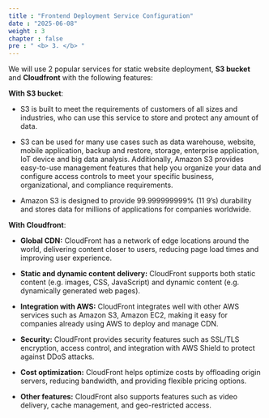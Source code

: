 ```yaml
---
title : "Frontend Deployment Service Configuration"
date : "2025-06-08"
weight : 3
chapter : false
pre : " <b> 3. </b> "
---
```


We will use 2 popular services for static website deployment, **S3 bucket** and **Cloudfront** with the following features:

**With S3 bucket**:

- S3 is built to meet the requirements of customers of all sizes and industries, who can use this service to store and protect any amount of data.

- S3 can be used for many use cases such as data warehouse, website, mobile application, backup and restore, storage, enterprise application, IoT device and big data analysis. Additionally, Amazon S3 provides easy-to-use management features that help you organize your data and configure access controls to meet your specific business, organizational, and compliance requirements.

- Amazon S3 is designed to provide 99.999999999% (11 9’s) durability and stores data for millions of applications for companies worldwide.

**With Cloudfront**:

- **Global CDN:** CloudFront has a network of edge locations around the world, delivering content closer to users, reducing page load times and improving user experience.

- **Static and dynamic content delivery:** CloudFront supports both static content (e.g. images, CSS, JavaScript) and dynamic content (e.g. dynamically generated web pages).

- **Integration with AWS:** CloudFront integrates well with other AWS services such as Amazon S3, Amazon EC2, making it easy for companies already using AWS to deploy and manage CDN.
- **Security:** CloudFront provides security features such as SSL/TLS encryption, access control, and integration with AWS Shield to protect against DDoS attacks.
- **Cost optimization:** CloudFront helps optimize costs by offloading origin servers, reducing bandwidth, and providing flexible pricing options.
- **Other features:** CloudFront also supports features such as video delivery, cache management, and geo-restricted access.